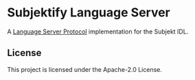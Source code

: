 # Subjektify Language Server

A [Language Server Protocol](https://microsoft.github.io/language-server-protocol/) implementation for the Subjekt IDL.

## License

This project is licensed under the Apache-2.0 License.
